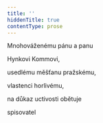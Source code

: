 ```yaml
---
title: ''
hiddenTitle: true
contentType: prose
---
```


Mnohováženému pánu a panu

Hynkovi Kommovi,

usedlému měšťanu pražskému,

vlastenci horlivému,

na důkaz uctivosti obětuje

spisovatel
